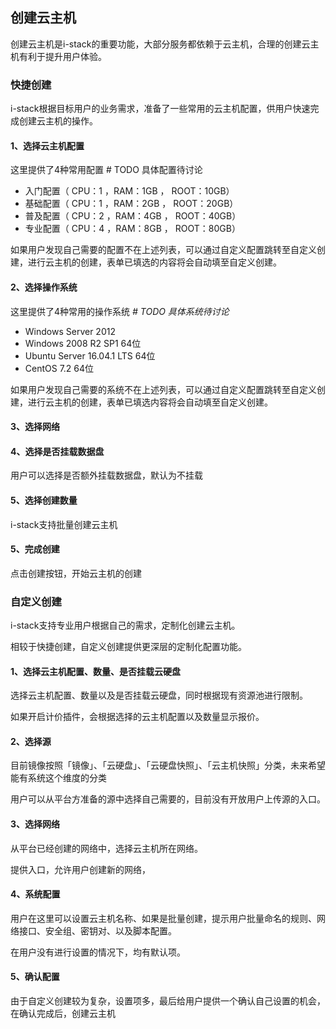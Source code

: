 ## 创建云主机

创建云主机是i-stack的重要功能，大部分服务都依赖于云主机，合理的创建云主机有利于提升用户体验。

### 快捷创建

i-stack根据目标用户的业务需求，准备了一些常用的云主机配置，供用户快速完成创建云主机的操作。

#### 1、选择云主机配置

这里提供了4种常用配置 # TODO 具体配置待讨论
+ 入门配置（ CPU：1 ，RAM：1GB ， ROOT：10GB） 
+ 基础配置（ CPU：1 ，RAM：2GB ， ROOT：20GB）
+ 普及配置（ CPU：2 ，RAM：4GB ， ROOT：40GB）
+ 专业配置（ CPU：4 ，RAM：8GB ， ROOT：80GB）

如果用户发现自己需要的配置不在上述列表，可以通过自定义配置跳转至自定义创建，进行云主机的创建，表单已填选的内容将会自动填至自定义创建。

#### 2、选择操作系统

这里提供了4种常用的操作系统 _# TODO 具体系统待讨论_

+ Windows Server 2012
+ Windows 2008 R2 SP1 64位
+ Ubuntu Server 16.04.1 LTS 64位
+ CentOS 7.2 64位

如果用户发现自己需要的系统不在上述列表，可以通过自定义配置跳转至自定义创建，进行云主机的创建，表单已填选内容将会自动填至自定义创建。

#### 3、选择网络 

#### 4、选择是否挂载数据盘

用户可以选择是否额外挂载数据盘，默认为不挂载

#### 5、选择创建数量

i-stack支持批量创建云主机

#### 5、完成创建

点击创建按钮，开始云主机的创建



### 自定义创建

i-stack支持专业用户根据自己的需求，定制化创建云主机。

相较于快捷创建，自定义创建提供更深层的定制化配置功能。

#### 1、选择云主机配置、数量、是否挂载云硬盘

选择云主机配置、数量以及是否挂载云硬盘，同时根据现有资源池进行限制。

如果开启计价插件，会根据选择的云主机配置以及数量显示报价。

#### 2、选择源

目前镜像按照「镜像」、「云硬盘」、「云硬盘快照」、「云主机快照」分类，未来希望能有系统这个维度的分类

用户可以从平台方准备的源中选择自己需要的，目前没有开放用户上传源的入口。

#### 3、选择网络

从平台已经创建的网络中，选择云主机所在网络。

提供入口，允许用户创建新的网络，

#### 4、系统配置

用户在这里可以设置云主机名称、如果是批量创建，提示用户批量命名的规则、网络接口、安全组、密钥对、以及脚本配置。

在用户没有进行设置的情况下，均有默认项。

#### 5、确认配置

由于自定义创建较为复杂，设置项多，最后给用户提供一个确认自己设置的机会，在确认完成后，创建云主机

